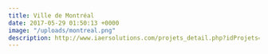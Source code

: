 ```yaml
---
title: Ville de Montréal
date: 2017-05-29 01:50:13 +0000
image: "/uploads/montreal.png"
description: http://www.iaersolutions.com/projets_detail.php?idProjets=9&etatProjets=2
---
```

